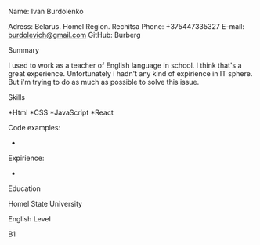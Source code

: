 Name: Ivan Burdolenko


Adress: Belarus. Homel Region. Rechitsa
Phone: +375447335327
E-mail: burdolevich@gmail.com
GitHub: Burberg


Summary

I used to work as a teacher of English language in school. I think that's a great experience. Unfortunately i hadn't any kind of expirience in IT sphere. But i'm trying to do as much as possible to solve this issue.


Skills

*Html
*CSS
*JavaScript
*React


Code examples:

-

Expirience:

-

Education

Homel State University


English Level

B1
